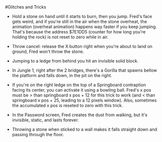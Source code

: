 #Glitches and Tricks

- Hold a stone on hand until it starts to burn, then you jump. Fred's face gets weird, and if you're still in the air when the stone overheat, the animation (overheat animation) happens way faster if you keep jumping. That's because the address $7E1DD5 (counter for how long you're holding the rock) is not reset to zero while in air.

- Throw cancel: release the X button right when you're about to land on ground, Fred won't throw the stone.

- Jumping to a ledge from behind you hit an invisible solid block.

- In Jungle 1, right after the 2 bridges, there's a Gorilla that spawns bellow the platform and falls down, in the pit on the right.

- If you're on the right ledge on the top of a Springboard contraption facing its center, you can activate it using a bowling ball. Fred's x pos must be > than springboard x pos + 12 for this trick to work (and < than springboard x pos + 25, leading to a 12 pixels window). Also, sometimes the accumulated x pos is reseted to zero with this trick.

- In the Password screen, Fred creates the dust from walking, but it's invisible, static, and lasts forever.

- Throwing a stone when sticked to a wall makes it falls straight down and passing through the floor.
